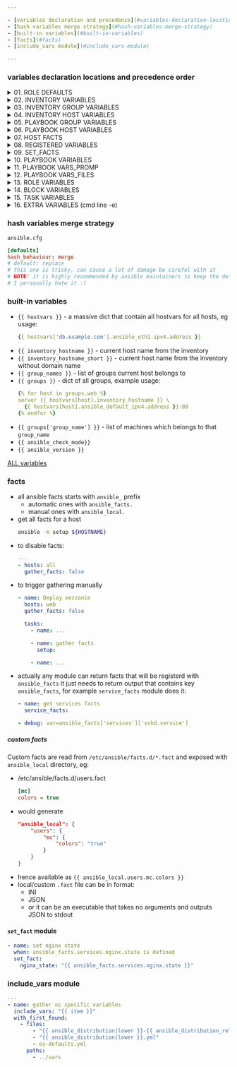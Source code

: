 ```yaml
---

- [variables declaration and precedence](#variables-declaration-locations-and-precedence-order)
- [hash variables merge strategy](#hash-variables-merge-strategy)
- [built-in variables](#built-in-variables)
- [facts](#facts)
- [include_vars module](#include_vars-module)

---
```


### variables declaration locations and precedence order

<details><summary>01. ROLE DEFAULTS</summary>

- variables defined in `${role_name}/defaults/main.yaml`
</details>

<details><summary>02. INVENTORY VARIABLES</summary>

- variables specified in inventory file
- host related has higher precedence than group
    ```ini
    # host related
    hostname foo=bar

    # group related
    [group1]
    hostname

    [group1:vars]
    foo2=bar2
    ```
</details>

<details><summary>03. INVENTORY GROUP VARIABLES </summary>

- `inventory/group_vars/group_name.yml`
- NOTE! host level variables (even in inventory file) have higher precedence that group
</details>

<details><summary>04. INVENTORY HOST VARIABLES </summary>

- `inventory/host_vars/hostname.yml`
</details>

<details><summary>05. PLAYBOOK GROUP VARIABLES </summary>

- same as `INVENTORY GROUP VARIABLES`, but group_vars directory is at the same level as playbook
- NOTE! host level variables (even in inventory file) have higher precedence that group
    ```sh
    playbookdir/playbook.yaml
    playbookdir/group_vars/groupname.yaml
    ```
</details>

<details><summary>06. PLAYBOOK HOST VARIABLES </summary>

- same as `INVENTORY HOST VARIABLES`, but host_vars directory is at the same level as playbook
    ```sh
    playbookdir/playbook.yaml
    playbookdir/host_vars/groupname.yaml
    ```
</details>

<details><summary>07. HOST FACTS </summary>

- variables gathered by `fact` system
- see: 03_facts TODO!
</details>

<details><summary>08. REGISTERED VARIABLES </summary>

- registered by `register` keyword
    ```yaml
    tasks:
      - stat: path=/etc/hosts
        register: hosts_info
      - debug: var=hosts_info
    ```
</details>

<details><summary>09. SET_FACTS </summary>

- `set_fact` is like another task, at task definition level, eg:
    ```yaml
    tasks:
      - set_fact:
          foo: foo_from_set_fact
      - debug: var=foo
    ```
</details>


<details><summary>10. PLAYBOOK VARIABLES </summary>

- variables defined in playbook file
    ```yaml
    - hosts: all
      vars:
        foo: bar_from_playbook_level
    ```
</details>

<details><summary>11. PLAYBOOK VARS_PROMP </summary>

- variables prompted to define while playbook is running

    ```yaml
    - hosts: all
      vars:
        foo: bar
      vars_prompt:
        - name: user_password
          prompt: "Please enter the password"
          private: yes
    ```
</details>

<details><summary>12. PLAYBOOK VARS_FILES </summary>

- at the playbook level we can define vars_file, which can contain variables
    ```yaml
    - hosts: all
      vars_files:
        - file1.yaml
        - "{{ ansible_os_family }}.yaml"
    ```

- trick with asking and setting a default as well:
    ```yaml
    - hosts: all
      vars_prompt:
        - name: include_file
          prompt: Which file should we include?
      vars_files:
        - ["{{ include_file }}.yml", "default_user.yml"]
    ```
    then if you specify something and it doesn't exist -> default_user.yml will be included instead
</details>

<details><summary>13. ROLE VARIABLES </summary>

- variables specified at the ROLE level
    ```yaml
    - hosts: all
      roles:
        - role: some.role
          variable1: value1
          variable2: value2
    ```
</details>

<details><summary>14. BLOCK VARIABLES </summary>

- variables specified at the BLOCK level
    ```yaml
    - hosts: all
      tasks:
        - block:
          - debug: var=foo
          - debug: msg="foo = {{ foo }}"
          vars:
            foo: bar_from_block_level
    ```
</details>

<details><summary>15. TASK VARIABLES </summary>

- variable set at task level, eg:
    ```yaml
    tasks:
      - debug: var=foo
        vars:
          foo: bar_from_task_level
    ```
</details>

<details><summary>16. EXTRA VARIABLES (cmd line -e)</summary>

- variables defined at the cmd line level by `-e` option
    ```sh
    ansible-playbook playbookname.yml -e 'your_name=Fred'
    ```
- note it can be passed as a FILENAME with `@` notation
    ```sh
    ansible-playbook playbookname.yaml -e @my_custom_variables.yaml
    ```
</details>

### hash variables merge strategy

`ansible.cfg`
```toml
[defaults]
hash_behaviour: merge
# default: replace
# this one is tricky, can cause a lot of damage be careful with it
# NOTE! it is highly recommended by ansible maintainers to keep the default
# I personally hate it :(
```


### built-in variables
- `{{ hostvars }}` - a massive dict that contain all hostvars for all hosts, eg usage:
    ```yaml
    {{ hostvars['db.example.com'].ansible_eth1.ipv4.address }}
    ```
- `{{ inventory_hostname }}` - current host name from the inventory
- `{{ inventory_hostname_short }}` - current host name from the inventory without domain name
- `{{ group_names }}` - list of groups current host belongs to
- `{{ groups }}` - dict of all groups, example usage:
    ```yaml
    {% for host in groups.web %}
    server {{ hostvars[host].inventory_hostname }} \
      {{ hostvars[host].ansible_default_ipv4.address }}:80
    {% endfor %}
    ```
- `{{ groups['group_name'] }}` - list of machines which belongs to that `group_name`
- `{{ ansible_check_mode}}`
- `{{ ansible_version }}`

[ALL variables](https://docs.ansible.com/ansible/latest/reference_appendices/special_variables.html)


### facts

- all ansible facts starts with `ansible_` prefix
    - automatic ones with `ansible_facts.`
    - manual ones with `ansible_local.`
- get all facts for a host
    ```sh
    ansible -m setup ${HOSTNAME}
    ```
- to disable facts:
    ```yaml
    ---
    - hosts: all
      gather_facts: false
    ```
- to trigger gathering manually
    ```yaml
    - name: Deploy mezzanie
      hosts: web
      gather_facts: false

      tasks:
        - name: ...

        - name: gather facts
          setup:

        - name: ...
    ```
- actually any module can return facts that will be registerd with `ansible_facts`
it just needs to return output that contains key `ansible_facts`, for example
`service_facts` module does it:
    ```yaml
    - name: get services facts
      service_facts:

    - debug: var=ansible_facts['services']['sshd.service']
    ```

##### custom facts
Custom facts are read from `/etc/ansible/facts.d/*.fact` and exposed with
`ansible_local` directory, eg:

- /etc/ansible/facts.d/users.fact
    ```ini
    [mc]
    colors = true
    ```
- would generate
    ```json
    "ansible_local": {
        "users": {
            "mc": {
                "colors": "true"
            }
        }
    }
    ```
- hence available as `{{ ansible_local.users.mc.colors }}`
- local/custom `.fact` file can be in format:
    - INI
    - JSON
    - or it can be an executable that takes no arguments and outputs JSON to stdout

#### `set_fact` module
```yaml
- name: set nginx state
  when: ansible_facts.services.nginx.state is defined
  set_fact:
    nginx_state: "{{ ansible_facts.services.nginx.state }}"
```

### include_vars module

```yaml
---
- name: gather os specific variables
  include_vars: "{{ item }}"
  with_first_found:
    - files:
        - "{{ ansible_distribution|lower }}-{{ ansible_distribution_release|lower }}.yml"
        - "{{ ansible_distribution|lower }}.yml"
        - os-defaults.yml
      paths:
        - ../vars
```
